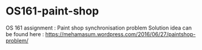 # OS161-paint-shop
OS 161 assignment : Paint shop synchronisation problem
Solution idea can be found here : https://mehamasum.wordpress.com/2016/06/27/paintshop-problem/
